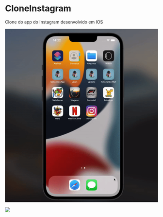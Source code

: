# CloneInstagram
Clone do app do Instagram desenvolvido em IOS

![App Clone Instagram](https://github.com/ElieloJr/CloneInstagram/blob/main/Instagram/Instagram/Assets.xcassets/Instagram.gif)

<p aling="center">
  <img width=“460” src=“Instagram/Instagram/Assets.xcassets/Instagram.gif”>
</p>
